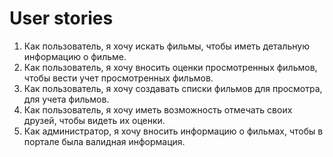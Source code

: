 # User stories

1. Как пользователь, я хочу искать фильмы, чтобы иметь детальную информацию о фильме.
2. Как пользователь, я хочу вносить оценки просмотренных фильмов, чтобы вести учет просмотренных фильмов.
3. Как пользователь, я хочу создавать списки фильмов для просмотра, для учета фильмов.
4. Как пользователь, я хочу иметь возможность отмечать своих друзей, чтобы видеть их оценки.
5. Как администратор, я хочу вносить информацию о фильмах, чтобы в портале была валидная информация.